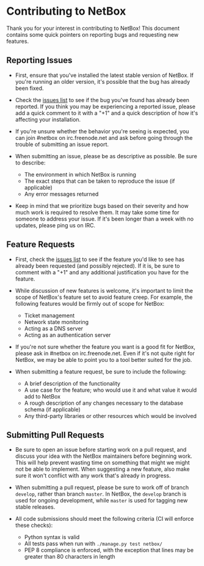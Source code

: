 # Contributing to NetBox

Thank you for your interest in contributing to NetBox! This document contains some quick pointers on reporting bugs and
requesting new features.

## Reporting Issues

* First, ensure that you've installed the latest stable version of NetBox. If you're running an older version, it's
possible that the bug has already been fixed.

* Check the [issues list](https://github.com/digitalocean/netbox/issues) to see if the bug you've found has already been
reported. If you think you may be experiencing a reported issue, please add a quick comment to it with a "+1" and a
quick description of how it's affecting your installation.

* If you're unsure whether the behavior you're seeing is expected, you can join #netbox on irc.freenode.net and ask
before going through the trouble of submitting an issue report.

* When submitting an issue, please be as descriptive as possible. Be sure to describe:

    * The environment in which NetBox is running
    * The exact steps that can be taken to reproduce the issue (if applicable)
    * Any error messages returned

* Keep in mind that we prioritize bugs based on their severity and how much work is required to resolve them. It may
take some time for someone to address your issue. If it's been longer than a week with no updates, please ping us on
IRC.

## Feature Requests

* First, check the [issues list](https://github.com/digitalocean/netbox/issues) to see if the feature you'd like to see
has already been requested (and possibly rejected). If it is, be sure to comment with a "+1" and any additional
justification you have for the feature.

* While discussion of new features is welcome, it's important to limit the scope of NetBox's feature set to avoid
feature creep. For example, the following features would be firmly out of scope for NetBox:

    * Ticket management
    * Network state monitoring
    * Acting as a DNS server
    * Acting as an authentication server

* If you're not sure whether the feature you want is a good fit for NetBox, please ask in #netbox on irc.freenode.net.
Even if it's not quite right for NetBox, we may be able to point you to a tool better suited for the job.

* When submitting a feature request, be sure to include the following:

    * A brief description of the functionality
    * A use case for the feature; who would use it and what value it would add to NetBox
    * A rough description of any changes necessary to the database schema (if applicable)
    * Any third-party libraries or other resources which would be involved

## Submitting Pull Requests

* Be sure to open an issue before starting work on a pull request, and discuss your idea with the NetBox maintainers
before beginning work​. This will help prevent wasting time on something that might we might not be able to implement.
When suggesting a new feature, also make sure it won't conflict with any work that's already in progress.

* When submitting a pull request, please be sure to work off of branch `develop`, rather than branch `master`.
In NetBox, the `develop` branch is used for ongoing development, while `master` is used for tagging new
stable releases.

* All code submissions should meet the following criteria (CI will enforce these checks):

    * Python syntax is valid
    * All tests pass when run with `./manage.py test netbox/`
    * PEP 8 compliance is enforced, with the exception that lines may be greater than 80 characters in length
